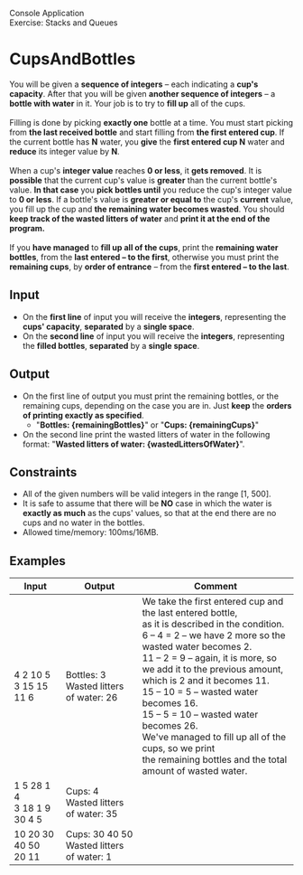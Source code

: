 Console Application<br>
Exercise: Stacks and Queues
# CupsAndBottles
You will be given a __sequence of integers__ – each indicating a __cup's capacity__. After that you will be given __another sequence of integers__ – a __bottle with water__ in it. Your job is to try to __fill up__ all of the cups.<br><br>
Filling is done by picking __exactly one__ bottle at a time. You must start picking from __the last received bottle__ and start filling from __the first entered cup__. If the current bottle has __N__ water, you __give__ the __first entered cup N__ water and __reduce__ its integer value by __N__.<br><br>
When a cup's __integer value__ reaches __0 or less__, it __gets removed__. It is __possible__ that the current cup's value is __greater__ than the current bottle's value. __In that case__ you __pick bottles until__ you reduce the cup's integer value to __0 or less__. If a bottle's value is __greater or equal to__ the cup's __current__ value, you fill up the cup and __the remaining water becomes wasted__. You should __keep track of the wasted litters of water__ and __print it at the end of the program.__<br><br> 
If you __have managed__ to __fill up all of the cups__, print the __remaining water bottles__, from the __last entered – to the first__, otherwise you must print the __remaining cups__, by __order of entrance__ – from the __first entered – to the last__. 
## Input
- On the __first line__ of input you will receive the __integers__, representing the __cups' capacity__, __separated__ by a __single space__. 
-	On the __second line__ of input you will receive the __integers__, representing the __filled bottles__, __separated__ by a __single space__.
## Output
-	On the first line of output you must print the remaining bottles, or the remaining cups, depending on the case you are in. Just __keep__ the __orders of printing exactly as specified__. 
    - "__Bottles: {remainingBottles}__" or "__Cups: {remainingCups}__"
-	On the second line print the wasted litters of water in the following format: "__Wasted litters of water: {wastedLittersOfWater}__".
## Constraints
-	All of the given numbers will be valid integers in the range [1, 500].
-	It is safe to assume that there will be __NO__ case in which the water is __exactly as much__  as the cups' values, so that at the end there are no cups and no water in the bottles.
-	Allowed time/memory: 100ms/16MB.
## Examples
Input|Output|Comment
-----|------|-------
4 2 10 5<br>3 15 15 11 6|Bottles: 3<br>Wasted litters of water: 26|We take the first entered cup and the last entered bottle,<br> as it is described in the condition.<br> 6 – 4 = 2 – we have 2 more so the wasted water becomes 2.<br> 11 – 2 = 9 – again, it is more, so we add it to the previous amount,<br> which is 2 and it becomes 11.<br> 15 – 10 = 5 – wasted water becomes 16.<br> 15 – 5 = 10 – wasted water becomes 26.<br> We've managed to fill up all of the cups, so we print<br> the remaining bottles and the total amount of wasted water.
1 5 28 1 4<br>3 18 1 9 30 4 5|Cups: 4<br>Wasted litters of water: 35| 
10 20 30 40 50<br>20 11|Cups: 30 40 50<br>Wasted litters of water: 1| 
